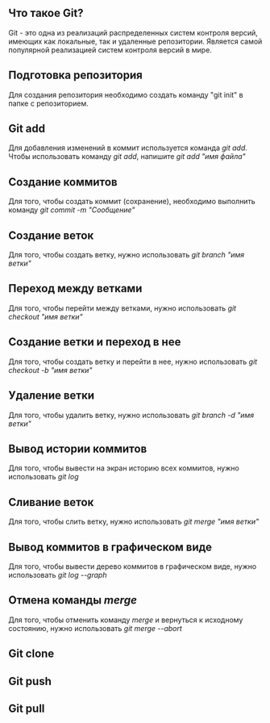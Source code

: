 ## Что такое Git?

Git - это одна из реализаций распределенных систем контроля версий, имеющих как локальные, так и удаленные репозитории. Является самой популярной реализацией систем контроля версий в мире.

## Подготовка репозитория

Для создания репозитория необходимо создать команду "git init" в папке с репозиторием.

## Git add

Для добавления изменений в коммит используется команда *git add*. Чтобы использовать команду *git add*, напишите *git add "имя файла"*

## Создание коммитов

Для того, чтобы создать коммит (сохранение), необходимо выполнить команду *git commit -m "Сообщение"*

## Создание веток

Для того, чтобы создать ветку, нужно использовать *git branch "имя ветки"*

## Переход между ветками

Для того, чтобы перейти между ветками, нужно использовать *git checkout "имя ветки"*

## Создание ветки и переход в нее

Для того, чтобы создать ветку и перейти в нее, нужно использовать *git checkout -b "имя ветки"*

## Удаление ветки

Для того, чтобы удалить ветку, нужно использовать *git branch -d "имя ветки"*

## Вывод истории коммитов

Для того, чтобы вывести на экран историю всех коммитов, нужно использовать *git log*

## Cливание веток

Для того, чтобы слить ветку, нужно использовать *git merge "имя ветки"*

## Вывод коммитов в графическом виде

Для того, чтобы вывести дерево коммитов в графическом виде, нужно использовать *git log --graph*

## Отмена команды *merge*

Для того, чтобы отменить команду *merge* и вернуться к исходному состоянию, нужно использовать *git merge --abort*

## Git clone

## Git push

## Git pull